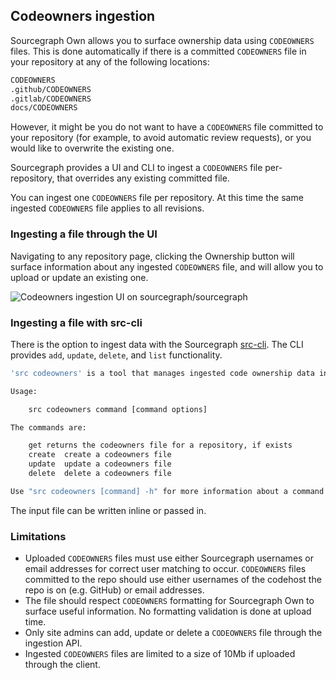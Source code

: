 ## Codeowners ingestion

Sourcegraph Own allows you to surface ownership data using `CODEOWNERS` files. 
This is done automatically if there is a committed `CODEOWNERS` file in your repository at any of the following locations:

```md
CODEOWNERS
.github/CODEOWNERS
.gitlab/CODEOWNERS
docs/CODEOWNERS
```

However, it might be you do not want to have a `CODEOWNERS` file committed to your repository (for example, to avoid automatic review requests), or you would like to overwrite the existing one.

Sourcegraph provides a UI and CLI to ingest a `CODEOWNERS` file per-repository, that overrides any existing committed file.

You can ingest one `CODEOWNERS` file per repository. 
At this time the same ingested `CODEOWNERS` file applies to all revisions.

### Ingesting a file through the UI

Navigating to any repository page, clicking the Ownership button will surface information about any ingested `CODEOWNERS` file, and will allow you to upload or update an existing one.

![Codeowners ingestion UI on sourcegraph/sourcegraph](https://storage.googleapis.com/sourcegraph-assets/docs/images/own/codeowners_ingestion_ui.png)

### Ingesting a file with src-cli

There is the option to ingest data with the Sourcegraph [src-cli](../cli/quickstart.md).
The CLI provides `add`, `update`, `delete`, and `list` functionality.

```bash
'src codeowners' is a tool that manages ingested code ownership data in a Sourcegraph instance.

Usage:

	src codeowners command [command options]

The commands are:

	get	returns the codeowners file for a repository, if exists
	create	create a codeowners file
	update	update a codeowners file
	delete	delete a codeowners file

Use "src codeowners [command] -h" for more information about a command.
```

The input file can be written inline or passed in. 

### Limitations 

- Uploaded `CODEOWNERS` files must use either Sourcegraph usernames or email addresses for correct user matching to occur. `CODEOWNERS` files committed to the repo should use either usernames of the codehost the repo is on (e.g. GitHub) or email addresses.
- The file should respect `CODEOWNERS` formatting for Sourcegraph Own to surface useful information. No formatting validation is done at upload time.
- Only site admins can add, update or delete a `CODEOWNERS` file through the ingestion API.
- Ingested `CODEOWNERS` files are limited to a size of 10Mb if uploaded through the client.